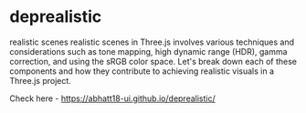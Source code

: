 # deprealistic
realistic scenes
realistic scenes in Three.js involves various techniques and considerations such as tone mapping, high dynamic range (HDR), gamma correction, and using the sRGB color space. Let's break down each of these components and how they contribute to achieving realistic visuals in a Three.js project.

Check here - https://abhatt18-ui.github.io/deprealistic/
